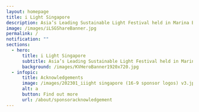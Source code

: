 ```yaml
---
layout: homepage
title: i Light Singapore
description: Asia’s Leading Sustainable Light Festival held in Marina Bay
image: /images/iLSGShareBanner.jpg
permalink: /
notification: ""
sections:
  - hero:
      title: i Light Singapore
      subtitle: Asia’s Leading Sustainable Light Festival held in Marina Bay
      background: /images/KVHeroBanner1920x720.jpg
  - infopic:
      title: Acknowledgements
      image: /images/202301_iiight singapore (16-9 sponsor logos) v3.jpg
      alt: a
      button: Find out more
      url: /about/sponsoracknowledgement
---
```

